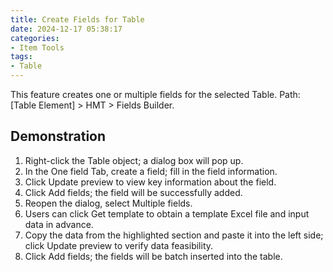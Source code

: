 ```yaml
---
title: Create Fields for Table
date: 2024-12-17 05:38:17
categories: 
- Item Tools
tags:
- Table
--- 
```


This feature creates one or multiple fields for the selected Table. Path: [Table Element] > HMT > Fields Builder.

## Demonstration

1. Right-click the Table object; a dialog box will pop up.
2. In the One field Tab, create a field; fill in the field information.
3. Click Update preview to view key information about the field.
4. Click Add fields; the field will be successfully added.
5. Reopen the dialog, select Multiple fields.
6. Users can click Get template to obtain a template Excel file and input data in advance.
7. Copy the data from the highlighted section and paste it into the left side; click Update preview to verify data feasibility.
8. Click Add fields; the fields will be batch inserted into the table.